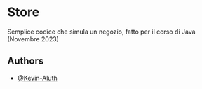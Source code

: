 
# Store

Semplice codice che simula un negozio, fatto per il corso di Java (Novembre 2023)


## Authors

- [@Kevin-Aluth](https://github.com/Kevin-Aluth)
